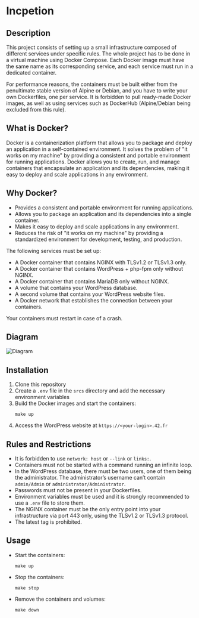 # Incpetion
 
## Description
This project consists of setting up a small infrastructure composed of different services under specific rules. The whole project has to be done in a virtual machine using Docker Compose. Each Docker image must have the same name as its corresponding service, and each service must run in a dedicated container. 

For performance reasons, the containers must be built either from the penultimate stable version of Alpine or Debian, and you have to write your own Dockerfiles, one per service. It is forbidden to pull ready-made Docker images, as well as using services such as DockerHub (Alpine/Debian being excluded from this rule).


## What is Docker?

Docker is a containerization platform that allows you to package and deploy an application in a self-contained environment. It solves the problem of "it works on my machine" by providing a consistent and portable environment for running applications. Docker allows you to create, run, and manage containers that encapsulate an application and its dependencies, making it easy to deploy and scale applications in any environment. 

## Why Docker?

- Provides a consistent and portable environment for running applications.
- Allows you to package an application and its dependencies into a single container.
- Makes it easy to deploy and scale applications in any environment.
- Reduces the risk of "it works on my machine" by providing a standardized environment for development, testing, and production.

The following services must be set up:
- A Docker container that contains NGINX with TLSv1.2 or TLSv1.3 only.
- A Docker container that contains WordPress + php-fpm only without NGINX.
- A Docker container that contains MariaDB only without NGINX.
- A volume that contains your WordPress database.
- A second volume that contains your WordPress website files.
- A Docker network that establishes the connection between your containers.

Your containers must restart in case of a crash.

## Diagram
![Diagram](https://raw.githubusercontent.com/izenynn/inception/main/diagram.png)

## Installation
1. Clone this repository
2. Create a `.env` file in the `srcs` directory and add the necessary environment variables
3. Build the Docker images and start the containers:
    ```
    make up
    ```
4. Access the WordPress website at `https://<your-login>.42.fr`

## Rules and Restrictions
- It is forbidden to use `network: host` or `--link` or `links:`.
- Containers must not be started with a command running an infinite loop.
- In the WordPress database, there must be two users, one of them being the administrator. The administrator’s username can’t contain `admin/Admin` or `administrator/Administrator`.
- Passwords must not be present in your Dockerfiles.
- Environment variables must be used and it is strongly recommended to use a `.env` file to store them.
- The NGINX container must be the only entry point into your infrastructure via port 443 only, using the TLSv1.2 or TLSv1.3 protocol.
- The latest tag is prohibited.

## Usage
- Start the containers:
    ```
    make up
    ```
- Stop the containers:
    ```
    make stop
    ```
- Remove the containers and volumes:
    ```
    make down
    ```
